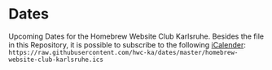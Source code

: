 # Dates

Upcoming Dates for the Homebrew Website Club Karlsruhe.
Besides the file in this Repository, it is possible to subscribe to the following [iCalender](https://raw.githubusercontent.com/hwc-ka/dates/master/homebrew-website-club-karlsruhe.ics): `https://raw.githubusercontent.com/hwc-ka/dates/master/homebrew-website-club-karlsruhe.ics`

